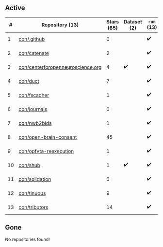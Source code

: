 ## Active
| # | Repository (13) | Stars (85) | Dataset (2) | `run` (13) | `containers-run` | Last Modified |
| --- | --- | --- | --- | --- | --- | --- |
| 1 | [con/.github](https://github.com/con/.github) | 0 |  | :heavy_check_mark: |  | 2024-10-29 20:12:31+00:00 |
| 2 | [con/catenate](https://github.com/con/catenate) | 2 |  | :heavy_check_mark: |  | 2025-04-30 19:04:11+00:00 |
| 3 | [con/centerforopenneuroscience.org](https://github.com/con/centerforopenneuroscience.org) | 4 | :heavy_check_mark: | :heavy_check_mark: |  | 2025-08-22 23:43:13+00:00 |
| 4 | [con/duct](https://github.com/con/duct) | 7 |  | :heavy_check_mark: |  | 2025-08-15 20:58:03+00:00 |
| 5 | [con/fscacher](https://github.com/con/fscacher) | 1 |  | :heavy_check_mark: |  | 2025-08-18 14:36:54+00:00 |
| 6 | [con/journals](https://github.com/con/journals) | 0 |  | :heavy_check_mark: |  | 2024-05-03 21:05:38+00:00 |
| 7 | [con/nwb2bids](https://github.com/con/nwb2bids) | 1 |  | :heavy_check_mark: |  | 2025-09-03 02:31:57+00:00 |
| 8 | [con/open-brain-consent](https://github.com/con/open-brain-consent) | 45 |  | :heavy_check_mark: |  | 2025-01-27 12:35:42+00:00 |
| 9 | [con/opfvta-reexecution](https://github.com/con/opfvta-reexecution) | 1 |  | :heavy_check_mark: |  | 2024-08-02 08:06:56+00:00 |
| 10 | [con/shub](https://github.com/con/shub) | 1 | :heavy_check_mark: | :heavy_check_mark: |  | 2023-10-19 16:30:00+00:00 |
| 11 | [con/solidation](https://github.com/con/solidation) | 0 |  | :heavy_check_mark: |  | 2025-08-18 10:08:32+00:00 |
| 12 | [con/tinuous](https://github.com/con/tinuous) | 9 |  | :heavy_check_mark: |  | 2025-09-02 17:30:28+00:00 |
| 13 | [con/tributors](https://github.com/con/tributors) | 14 |  | :heavy_check_mark: |  | 2025-05-14 15:25:41+00:00 |

## Gone
No repositories found!
